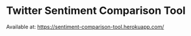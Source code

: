 # Twitter Sentiment Comparison Tool

Available at: https://sentiment-comparison-tool.herokuapp.com/

